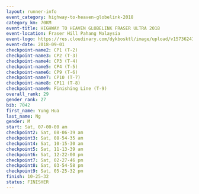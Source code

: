 ```yaml
---
layout: runner-info 
event_category: highway-to-heaven-globelink-2018 
category_km: 70KM 
event-title: HIGHWAY TO HEAVEN GLOBELINK FRASER ULTRA 2018 
event-location: Fraser Hill Pahang Malaysia 
event-logo: https://res.cloudinary.com/dykbosktl/image/upload/v1573624145/Logo/download_nnzjlh.png 
event-date: 2018-09-01 
checkpoint-name2: CP1 (T-2) 
checkpoint-name3: CP2 (T-3) 
checkpoint-name4: CP3 (T-4) 
checkpoint-name5: CP4 (T-5) 
checkpoint-name6: CP9 (T-6) 
checkpoint-name7: CP10 (T-7) 
checkpoint-name8: CP11 (T-8) 
checkpoint-name9: Finishing Line (T-9) 
overall_rank: 29
gender_rank: 27
bib: 7042
first_name: Yung Hua
last_name: Ng
gender: M
start: Sat, 07-00-00 am
checkpoint2: Sat, 08-06-39 am
checkpoint3: Sat, 08-54-35 am
checkpoint4: Sat, 10-15-30 am
checkpoint5: Sat, 11-13-39 am
checkpoint6: Sat, 12-22-00 pm
checkpoint7: Sat, 02-27-46 pm
checkpoint8: Sat, 03-54-58 pm
checkpoint9: Sat, 05-25-32 pm
finish: 10-25-32
status: FINISHER
---
```

